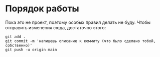 # Порядок работы
Пока это не проект, поэтому особых правил делать не буду. Чтобы отправить изменения сюда, достаточно этого:
```
git add .
git commit -m 'напишешь описание к коммиту (что было сделано тобой, собственно)'
git push -u origin main
```
